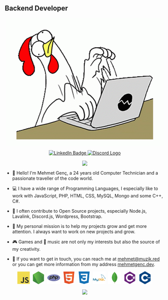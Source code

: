 ## Backend Developer
<p align="center"><img src="/chicken.gif" align="center" /></p>
<p align="center">
<a href="https://www.linkedin.com/in/imehmetgenc/" target="_blank">
    <img src="https://img.shields.io/badge/LinkedIn-blue?style=for-the-badge&logo=linkedin&logoColor=white" alt="LinkedIn Badge"/>
</a>
<a href="https://discord.gg/muzik" target="_blank">
    <img src="https://img.shields.io/badge/Discord-blue?style=for-the-badge&logo=discord&logoColor=white" alt="Discord Logo"/>
</a>
</p>

<p align="center"><img src="https://komarev.com/ghpvc/?username=imehmetgenc&label=Profile+Views" align="center" /></p>

- 👋 Hello! I'm Mehmet Genç, a 24 years old Computer Technician and a passionate traveller of the code world.

- 💻 I have a wide range of Programming Languages, I especially like to work with JavaScript, PHP, HTML, CSS, MySQL, Mongo and some C++, C\#.

- 🚀 I often contribute to Open Source projects, especially Node.js, Lavalink, Discord.js, Wordpress, Bootstrap.

- 🌟 My personal mission is to help my projects grow and get more attention. I always want to work on new projects and grow.
  
- 🎮 Games and 🎵 music are not only my interests but also the source of my creativity.

- 📧 If you want to get in touch, you can reach me at mehmet@muzik.red or you can get more information from my address [mehmetgenc.dev](https://mehmetgenc.dev).

<p align="center">
  <img src="https://github.com/devicons/devicon/blob/master/icons/javascript/javascript-original.svg" title="JavaScript" alt="JavaScript" width="40" height="40"/>&nbsp;
  <img src="https://github.com/devicons/devicon/blob/master/icons/nodejs/nodejs-original.svg" title="NodeJS" alt="NodeJS" width="40" height="40"/>&nbsp;
  <img src="https://github.com/devicons/devicon/blob/master/icons/php/php-original.svg" title="PHP" alt="PHP" width="40" height="40"/>&nbsp;
  <img src="https://github.com/devicons/devicon/blob/master/icons/html5/html5-original.svg" title="HTML5" alt="HTML" width="40" height="40"/>&nbsp;
  <img src="https://github.com/devicons/devicon/blob/master/icons/css3/css3-plain.svg"  title="CSS3" alt="CSS" width="40" height="40"/>&nbsp;
  <img src="https://github.com/devicons/devicon/blob/master/icons/mysql/mysql-original-wordmark.svg" title="MySQL"  alt="MySQL" width="40" height="40"/>&nbsp;
  <img src="https://github.com/devicons/devicon/blob/master/icons/mongodb/mongodb-original.svg" title="MongoDB" alt="MongoDB" width="40" height="40"/>&nbsp;
  <img src="https://github.com/devicons/devicon/blob/master/icons/csharp/csharp-plain.svg" title="CSharp" alt="CSharp" width="40" height="40"/>&nbsp;
  <img src="https://github.com/devicons/devicon/blob/master/icons/cplusplus/cplusplus-plain.svg" title="CPlusPlus" alt="CPlusPlus" width="40" height="40"/>&nbsp;
</p>

<p align="center">
    <a href="https://discord.gg/Ym4TvhrDn2" target="_blank"><img src="https://discordapp.com/api/guilds/960544621681836086/embed.png?style=banner3" /></a>
    <!--a href="https://discord.gg/Mv69gtzfBy" target="_blank"><img src="https://discordapp.com/api/guilds/768150156733710376/embed.png?style=banner3" /></a -->
</p>
